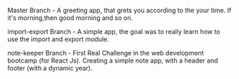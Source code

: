 Master Branch - A greeting app, that grets you according to the your time. If it's morning,then good morning and so on.


import-export Branch - A simple app, the goal was to really learn how to use the import and export module.


note-keeper Branch - First Real Challenge in the web development bootcamp (for React Js). Creating a simple note app, with a header and footer (with a dynamic year).

